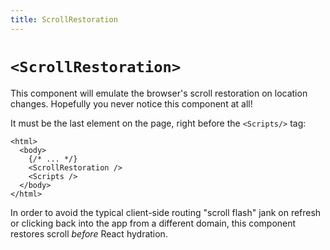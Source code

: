 ```yaml
---
title: ScrollRestoration
---
```


# `<ScrollRestoration>`

This component will emulate the browser's scroll restoration on location changes. Hopefully you never notice this component at all!

It must be the last element on the page, right before the `<Scripts/>` tag:

```tsx lines=[4,5]
<html>
  <body>
    {/* ... */}
    <ScrollRestoration />
    <Scripts />
  </body>
</html>
```

In order to avoid the typical client-side routing "scroll flash" jank on refresh or clicking back into the app from a different domain, this component restores scroll _before_ React hydration.
